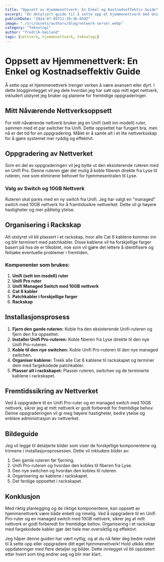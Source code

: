 ```yaml
---
title: "Oppsett av Hjemmenettverk: En Enkel og Kostnadseffektiv Guide"
excerpt: "En detaljert guide til å sette opp et hjemmenettverk med Unifi-utstyr, inkludert valg av ruter, switch og organisering i rackskap."
publishDate: "2024-07-05T11:39:36.050Z"
image: "./src/assets/authors/blog/network-server.webp"
category: "Teknologi"
author: "fredrik-høiland"
tags: [nettverk, hjemmenettverk, teknologi]
---
```


# Oppsett av Hjemmenettverk: En Enkel og Kostnadseffektiv Guide

Å sette opp et hjemmenettverk trenger verken å være avansert eller dyrt. I dette blogginnlegget vil jeg dele hvordan jeg har satt opp mitt eget nettverk, inkludert utstyret jeg bruker og planene for fremtidige oppgraderinger.

## Mitt Nåværende Nettverksoppsett

For mitt nåværende nettverk bruker jeg en Unifi (sett inn modell) ruter, sammen med et par switcher fra Unifi. Dette oppsettet har fungert bra, men nå er det tid for en oppgradering. Målet er å samle alt i et lite nettverksskap for å gjøre systemet mer ryddig og effektivt.

## Oppgradering av Nettverket

Som en del av oppgraderingen vil jeg bytte ut den eksisterende ruteren med en Unifi Pro. Denne ruteren gjør det mulig å koble fiberen direkte fra Lyse til ruteren, noe som eliminerer behovet for hjemmesentralen til Lyse.

### Valg av Switch og 10GB Nettverk

Ruteren skal pares med en ny switch fra Unifi. Jeg har valgt en "managed" switch med 10GB nettverk for å framtidssikre nettverket. Dette vil gi høyere hastigheter og mer pålitelig ytelse.

## Organisering i Rackskap

Alt utstyret vil bli plassert i et rackskap, hvor alle Cat 6 kablene kommer inn og blir terminert med patchkabler. Disse kablene vil ha forskjellige farger basert på hva de er tilkoblet, noe som vil gjøre det lettere å identifisere og feilsøke eventuelle problemer i fremtiden.

### Komponenter som brukes:

1. **Unifi (sett inn modell) ruter**
2. **Unifi Pro ruter**
3. **Unifi Managed Switch med 10GB nettverk**
4. **Cat 6 kabler**
5. **Patchkabler i forskjellige farger**
6. **Rackskap**

## Installasjonsprosess

1. **Fjern den gamle ruteren:** Koble fra den eksisterende Unifi-ruteren og fjern den fra oppsettet.
2. **Installer Unifi Pro-ruteren:** Koble fiberen fra Lyse direkte til den nye Unifi Pro-ruteren.
3. **Koble til den nye switchen:** Koble Unifi Pro-ruteren til den nye managed switchen.
4. **Organiser kablene:** Trekk alle Cat 6 kablene til rackskapet og terminer dem med fargekodede patchkabler.
5. **Plasser alt i rackskapet:** Plasser ruteren, switchen og de terminerte kablene i rackskapet.

## Fremtidssikring av Nettverket

Ved å oppgradere til en Unifi Pro-ruter og en managed switch med 10GB nettverk, sikrer jeg at mitt nettverk er godt forberedt for fremtidige behov. Denne oppgraderingen vil gi meg høyere hastigheter, bedre ytelse og enklere administrasjon av nettverket.

## Bildeguide

Jeg vil legge til detaljerte bilder som viser de forskjellige komponentene og trinnene i installasjonsprosessen. Dette vil inkludere bilder av:

1. Den gamle ruteren før fjerning.
2. Unifi Pro-ruteren og hvordan den kobles til fiberen fra Lyse.
3. Den nye switchen og hvordan den kobles til ruteren.
4. Organisering av kablene i rackskapet.
5. Det ferdige oppsettet i rackskapet.

## Konklusjon

Med riktig planlegging og de riktige komponentene, kan oppsett av hjemmenettverk være både enkelt og rimelig. Ved å oppgradere til en Unifi Pro-ruter og en managed switch med 10GB nettverk, sikrer jeg at mitt nettverk er godt forberedt for fremtidige behov. Organisering i et rackskap med fargekodede kabler gjør det hele mer oversiktlig og effektivt.

Jeg håper denne guiden har vært nyttig, og at du nå føler deg bedre rustet til å sette opp eller oppgradere ditt eget hjemmenettverk! Hold utkikk etter oppdateringer med flere detaljer og bilder. Dette innlegget vil bli oppdatert etter hvert som ting endrer seg og blir mer klart.
